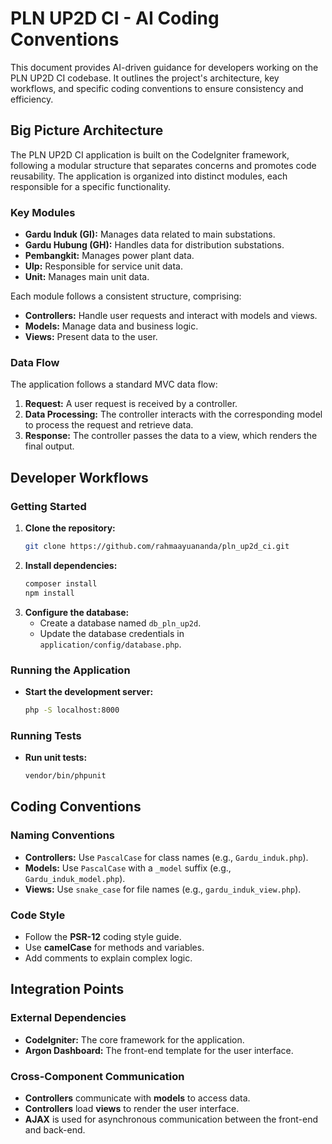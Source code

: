 # PLN UP2D CI - AI Coding Conventions

This document provides AI-driven guidance for developers working on the PLN UP2D CI codebase. It outlines the project's architecture, key workflows, and specific coding conventions to ensure consistency and efficiency.

## Big Picture Architecture

The PLN UP2D CI application is built on the CodeIgniter framework, following a modular structure that separates concerns and promotes code reusability. The application is organized into distinct modules, each responsible for a specific functionality.

### Key Modules

- **Gardu Induk (GI):** Manages data related to main substations.
- **Gardu Hubung (GH):** Handles data for distribution substations.
- **Pembangkit:** Manages power plant data.
- **Ulp:** Responsible for service unit data.
- **Unit:** Manages main unit data.

Each module follows a consistent structure, comprising:

- **Controllers:** Handle user requests and interact with models and views.
- **Models:** Manage data and business logic.
- **Views:** Present data to the user.

### Data Flow

The application follows a standard MVC data flow:

1. **Request:** A user request is received by a controller.
2. **Data Processing:** The controller interacts with the corresponding model to process the request and retrieve data.
3. **Response:** The controller passes the data to a view, which renders the final output.

## Developer Workflows

### Getting Started

1. **Clone the repository:**
   ```bash
   git clone https://github.com/rahmaayuananda/pln_up2d_ci.git
   ```
2. **Install dependencies:**
   ```bash
   composer install
   npm install
   ```
3. **Configure the database:**
   - Create a database named `db_pln_up2d`.
   - Update the database credentials in `application/config/database.php`.

### Running the Application

- **Start the development server:**
  ```bash
  php -S localhost:8000
  ```

### Running Tests

- **Run unit tests:**
  ```bash
  vendor/bin/phpunit
  ```

## Coding Conventions

### Naming Conventions

- **Controllers:** Use `PascalCase` for class names (e.g., `Gardu_induk.php`).
- **Models:** Use `PascalCase` with a `_model` suffix (e.g., `Gardu_induk_model.php`).
- **Views:** Use `snake_case` for file names (e.g., `gardu_induk_view.php`).

### Code Style

- Follow the **PSR-12** coding style guide.
- Use **camelCase** for methods and variables.
- Add comments to explain complex logic.

## Integration Points

### External Dependencies

- **CodeIgniter:** The core framework for the application.
- **Argon Dashboard:** The front-end template for the user interface.

### Cross-Component Communication

- **Controllers** communicate with **models** to access data.
- **Controllers** load **views** to render the user interface.
- **AJAX** is used for asynchronous communication between the front-end and back-end.
